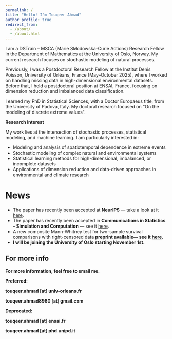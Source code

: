 ```yaml
---
permalink: /
title: "Hello! I'm Touqeer Ahmad"
author_profile: true
redirect_from: 
  - /about/
  - /about.html
---
```

I am a DSTrain – MSCA (Marie Skłodowska-Curie Actions) Research Fellow in the Department of Mathematics at the University of Oslo, Norway. My current research focuses on stochastic modeling of natural processes.

Previously, I was a Postdoctoral Research Fellow at the Institut Denis Poisson, University of Orléans, France (May–October 2025), where I worked on handling missing data in high-dimensional environmental datasets. Before that, I held a postdoctoral position at ENSAI, France, focusing on dimension reduction and imbalanced data classification.

I earned my PhD in Statistical Sciences, with a Doctor Europaeus title, from the University of Padova, Italy. My doctoral research focused on "On the modeling of discrete extreme values".


**Research Interest**

My work lies at the intersection of stochastic processes, statistical modeling, and machine learning.
I am particularly interested in:

- Modeling and analysis of spatiotemporal dependence in extreme events
- Stochastic modeling of complex natural and environmental systems
- Statistical learning methods for high-dimensional, imbalanced, or incomplete datasets
- Applications of dimension reduction and data-driven approaches in environmental and climate research


News
======
<ul>
  <li>
     The paper has recently been accepted at <strong>NeurIPS</strong> — take a look at it 
    <a href="https://doi.org/10.48550/arXiv.2510.20472" target="_blank" rel="noopener noreferrer">here</a>.
  </li>
  <li>
     The paper has recently been accepted in <strong>Communications in Statistics – Simulation and Computation</strong> — see it 
    <a href="https://doi.org/10.48550/arXiv.2504.11058" target="_blank" rel="noopener noreferrer">here</a>.
  </li>
  <li>
     A new composite Mann-Whitney test for two-sample survival comparisons with right-censored data <strong>preprint<strong> available— see it 
    <a href="https://doi.org/10.48550/arXiv.2510.05353" target="_blank" rel="noopener noreferrer">here</a>.
  </li>
  <li>
     I will be <strong>joining the University of Oslo</strong> starting <strong>November 1st</strong>.
  </li>
</ul>

For more info
------
<p>
  For more information, feel free to email me.
</p>
Preferred:

touqeer.ahmad [at] univ-orleans.fr

touqeer.ahmad8960 [at] gmail.com

Deprecated:

touqeer.ahmad [at] ensai.fr

touqeer.ahmad [at] phd.unipd.it
